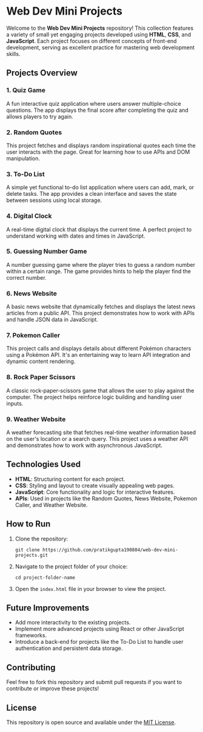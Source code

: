 <h1>Web Dev Mini Projects</h1>

<p>Welcome to the <strong>Web Dev Mini Projects</strong> repository! This collection features a variety of small yet engaging projects developed using <strong>HTML</strong>, <strong>CSS</strong>, and <strong>JavaScript</strong>. Each project focuses on different concepts of front-end development, serving as excellent practice for mastering web development skills.</p>

<h2>Projects Overview</h2>

<h3>1. Quiz Game</h3>
<p>A fun interactive quiz application where users answer multiple-choice questions. The app displays the final score after completing the quiz and allows players to try again.</p>

<h3>2. Random Quotes</h3>
<p>This project fetches and displays random inspirational quotes each time the user interacts with the page. Great for learning how to use APIs and DOM manipulation.</p>

<h3>3. To-Do List</h3>
<p>A simple yet functional to-do list application where users can add, mark, or delete tasks. The app provides a clean interface and saves the state between sessions using local storage.</p>

<h3>4. Digital Clock</h3>
<p>A real-time digital clock that displays the current time. A perfect project to understand working with dates and times in JavaScript.</p>

<h3>5. Guessing Number Game</h3>
<p>A number guessing game where the player tries to guess a random number within a certain range. The game provides hints to help the player find the correct number.</p>

<h3>6. News Website</h3>
<p>A basic news website that dynamically fetches and displays the latest news articles from a public API. This project demonstrates how to work with APIs and handle JSON data in JavaScript.</p>

<h3>7. Pokemon Caller</h3>
<p>This project calls and displays details about different Pokémon characters using a Pokémon API. It's an entertaining way to learn API integration and dynamic content rendering.</p>

<h3>8. Rock Paper Scissors</h3>
<p>A classic rock-paper-scissors game that allows the user to play against the computer. The project helps reinforce logic building and handling user inputs.</p>

<h3>9. Weather Website</h3>
<p>A weather forecasting site that fetches real-time weather information based on the user's location or a search query. This project uses a weather API and demonstrates how to work with asynchronous JavaScript.</p>

<h2>Technologies Used</h2>

<ul>
  <li><strong>HTML</strong>: Structuring content for each project.</li>
  <li><strong>CSS</strong>: Styling and layout to create visually appealing web pages.</li>
  <li><strong>JavaScript</strong>: Core functionality and logic for interactive features.</li>
  <li><strong>APIs</strong>: Used in projects like the Random Quotes, News Website, Pokemon Caller, and Weather Website.</li>
</ul>

<h2>How to Run</h2>

<ol>
  <li>Clone the repository:
    <pre><code>git clone https://github.com/pratikgupta190804/web-dev-mini-projects.git</code></pre>
  </li>
  <li>Navigate to the project folder of your choice:
    <pre><code>cd project-folder-name</code></pre>
  </li>
  <li>Open the <code>index.html</code> file in your browser to view the project.</li>
</ol>

<h2>Future Improvements</h2>

<ul>
  <li>Add more interactivity to the existing projects.</li>
  <li>Implement more advanced projects using React or other JavaScript frameworks.</li>
  <li>Introduce a back-end for projects like the To-Do List to handle user authentication and persistent data storage.</li>
</ul>

<h2>Contributing</h2>

<p>Feel free to fork this repository and submit pull requests if you want to contribute or improve these projects!</p>

<h2>License</h2>

<p>This repository is open source and available under the <a href="LICENSE">MIT License</a>.</p>
